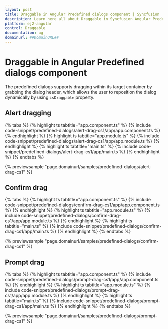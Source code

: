```yaml
---
layout: post
title: Draggable in Angular Predefined dialogs component | Syncfusion
description: Learn here all about Draggable in Syncfusion Angular Predefined dialogs component of Syncfusion Essential JS 2 and more.
platform: ej2-angular
control: Draggable 
documentation: ug
domainurl: ##DomainURL##
---
```


# Draggable in Angular Predefined dialogs component

The predefined dialogs supports dragging within its target container by grabbing the dialog header, which allows the user to reposition the dialog dynamically by using `isDraggable` property.

## Alert dragging

{% tabs %}
{% highlight ts tabtitle="app.component.ts" %}
{% include code-snippet/predefined-dialogs/alert-drag-cs1/app/app.component.ts %}
{% endhighlight %}
{% highlight ts tabtitle="app.module.ts" %}
{% include code-snippet/predefined-dialogs/alert-drag-cs1/app/app.module.ts %}
{% endhighlight %}
{% highlight ts tabtitle="main.ts" %}
{% include code-snippet/predefined-dialogs/alert-drag-cs1/app/main.ts %}
{% endhighlight %}
{% endtabs %}
  
{% previewsample "page.domainurl/samples/predefined-dialogs/alert-drag-cs1" %}

## Confirm drag

{% tabs %}
{% highlight ts tabtitle="app.component.ts" %}
{% include code-snippet/predefined-dialogs/confirm-drag-cs1/app/app.component.ts %}
{% endhighlight %}
{% highlight ts tabtitle="app.module.ts" %}
{% include code-snippet/predefined-dialogs/confirm-drag-cs1/app/app.module.ts %}
{% endhighlight %}
{% highlight ts tabtitle="main.ts" %}
{% include code-snippet/predefined-dialogs/confirm-drag-cs1/app/main.ts %}
{% endhighlight %}
{% endtabs %}
  
{% previewsample "page.domainurl/samples/predefined-dialogs/confirm-drag-cs1" %}

## Prompt drag

{% tabs %}
{% highlight ts tabtitle="app.component.ts" %}
{% include code-snippet/predefined-dialogs/prompt-drag-cs1/app/app.component.ts %}
{% endhighlight %}
{% highlight ts tabtitle="app.module.ts" %}
{% include code-snippet/predefined-dialogs/prompt-drag-cs1/app/app.module.ts %}
{% endhighlight %}
{% highlight ts tabtitle="main.ts" %}
{% include code-snippet/predefined-dialogs/prompt-drag-cs1/app/main.ts %}
{% endhighlight %}
{% endtabs %}
  
{% previewsample "page.domainurl/samples/predefined-dialogs/prompt-drag-cs1" %}
